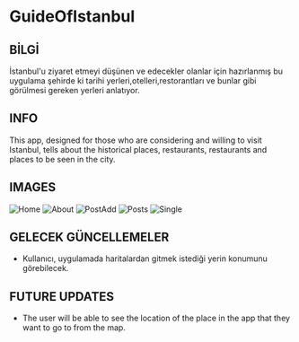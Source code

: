 # GuideOfIstanbul

## BİLGİ ## 

İstanbul'u ziyaret etmeyi düşünen ve edecekler olanlar için hazırlanmış bu uygulama şehirde ki tarihi yerleri,otelleri,restorantları
ve bunlar gibi görülmesi gereken yerleri anlatıyor.

## INFO ##

This app, designed for those who are considering and willing to visit Istanbul, tells about the historical places, restaurants, 
restaurants and places to be seen in the city.

## IMAGES ##

![Home](https://i.imgyukle.com/2019/07/03/kzQ1Pq.png)
![About](https://i.imgyukle.com/2019/07/03/kzQqz0.png)
![PostAdd](https://i.imgyukle.com/2019/07/03/kzQKaY.png)
![Posts](https://i.imgyukle.com/2019/07/03/kzQ3Mp.png)
![Single](https://i.imgyukle.com/2019/07/03/kzQeB6.png)


## GELECEK GÜNCELLEMELER ##

- Kullanıcı, uygulamada haritalardan gitmek istediği yerin konumunu görebilecek.

## FUTURE UPDATES  ##

- The user will be able to see the location of the place in the app that they want to go to from the map.
